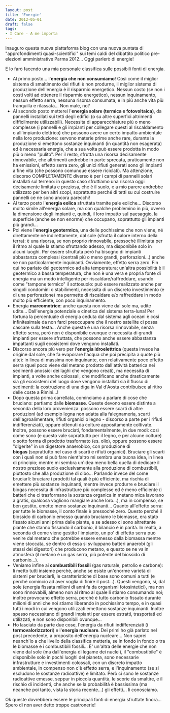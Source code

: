 ```yaml
---
layout: post
title: 'Energie'
date: 2012-05-01
draft: false
tags: 
- I Care - A me importa
---
```


Inauguro questa nuova piattaforma blog con una nuova puntata di "approfondimenti quasi-scientifici" sui temi caldi del dibattito politico pre-elezioni amministrative Parma 2012... Oggi parlerò di energie!  

  

E lo farò facendo una mia personale classifica sulle possibili fonti di energia.

*   Al primo posto... l'**energia che non consumiamo**! Così come il miglior sistema di smaltimento dei rifiuti è non produrne, il miglior sistema di produzione dell'energia è il risparmio energetico. Nessun costo (se non i costi volti ad ottenere il risparmio energetico), nessun inquinamento, nessun effetto serra, nessuna risorsa consumata, e in più anche vita più tranquilla e rilassata... Non male, no?
*   Al secondo posto metterei l'**energia solare (termica e fotovoltaica)**, da pannelli installati sui tetti degli edifici (o su altre superfici altrimenti difficilmente utilizzabili). Necessita di apparecchiature più o meno complesse (i pannelli e gli impianti per collegare questi al riscaldamento o all'impianto elettrico) che possono avere un certo impatto ambientale nella loro produzione: servono materie prime anche rare, durante la produzione si emettono sostanze inquinanti (in quantità non esagerata) ed è necessaria energia, che a sua volta può essere prodotta in modo più o meno "pulito". Per il resto, sfrutta una risorsa decisamente rinnovabile, che altrimenti andrebbe in parte sprecata, praticamente non ha emissioni, effetto serra zero, gli unici rifiuti generati sono gli impianti a fine vita (che possono comunque essere riciclati). Ma attenzione, discorso COMPLETAMENTE diverso è per i campi di pannelli solari installati sul terreno: in questo caso sfruttiamo una risorsa oggi decisamente limitata e preziosa, che è il suolo, e a mio parere andrebbe utilizzato per ben altri scopi, soprattutto perché di tetti su cui costruire pannelli ce ne sono ancora parecchi!
*   Al terzo posto l'**energia eolica** sfruttata tramite pale eoliche... Discorso molto simile all'energia solare, ma con qualche problemino in più, ovvero la dimensione degli impianti e, quindi, il loro impatto sul paesaggio, la superficie (anche se non enorme) che occupano, soprattutto gli impianti più grandi...
*   Poi viene l'**energia geotermica**, una delle pochissime che non viene, né direttamente né indirettamente, dal sole (sfrutta il calore interno della terra): è una risorsa, se non proprio rinnovabile, pressoché illimitata per il ritmo al quale la stiamo sfruttando adesso, ma disponibile solo in alcuni luoghi. Per essere sfruttata però ha bisogno di impianti abbastanza complessi (centrali più o meno grandi, perforazioni...) anche se non particolarmente inquinanti. Ovviamente, effetto serra zero. Fin qui ho parlato del geotermico ad alta temperatura; un'altra possibilità è il geotermico a bassa temperatura, che non è una vera e propria fonte di energia ma un modo intelligente per riscaldare/raffreddare, usando come "tampone termico" il sottosuolo: può essere realizzato anche per singoli condomini o stabilimenti, necessita di un discreto investimento (e di una perforazione) ma permette di riscaldare e/o raffreddare in modo molto più efficiente, con poco inquinamento.
*   Energia **mareomotrice**: anche questa non viene dal sole ma, udite udite... Dall'energia potenziale e cinetica del sistema terra-luna! Per fortuna la percentuale di energia ceduta dal sistema agli oceani è così infinitesimale da non farci preoccupare che il nostro satellite ci possa cascare sulla testa... Anche questa è una risorsa rinnovabile, senza effetto serra, però non è disponibile ovunque e necessita di grandi impianti per essere sfruttata, che possono anche essere abbastanza impattanti sugli ecosistemi dove vengono installati.
*   Discorso ancora più vero per l'**energia idroelettrica** (questa invece ha origine dal sole, che fa evaporare l'acqua che poi precipita a quote più alte): in linea di massima non inquinante, con relativamente poco effetto serra (quel poco viene dal metano prodotto dall'attività batterica nei sedimenti anossici dei laghi che vengono creati), ma necessita di impianti, a volte anche colossali, che modificano anche drasticamente sia gli ecosistemi del luogo dove vengono installati sia il flusso di sedimenti: la costruzione di una diga in Val d'Aosta contribuisce al ritiro delle coste a Rimini...!
*   Dopo questa prima carrellata, cominciamo a parlare di cose che bruciano: partiamo dalle **biomasse**. Queste devono essere distinte a seconda della loro provenienza: possono essere scarti di altre produzioni (ad esempio legna non adatta alla falegnameria, scarti dell'agroalimentare, rifiuti organici o legno - discorso a parte per i rifiuti indifferenziati), oppure ottenuti da colture appositamente coltivate. Inoltre, possono essere bruciati, fondamentalmente, in due modi: così come sono (e questo vale soprattutto per il legno, e per alcune colture) o sotto forma di prodotto trasformato (es. olio), oppure possono essere "digerite" in un digestore anaerobico, con produzione di **biogas** (soprattutto nel caso di scarti e rifiuti organici). Bruciare gli scarti con i quali non si può fare nient'altro mi sembra una buona idea, in linea di principio; mentre mi sembra un'idea meno bella quella di dedicare il nostro prezioso suolo esclusivamente alla produzione di combustibili, piuttosto che alla produzione di cibo... Parlando invece del come bruciarli: bruciare i prodotti tal quali è più efficiente, ma rischia di emettere più sostanze inquinanti, mentre invece produrre e bruciare il biogas necessita di infrastrutture più complesse ed è meno efficiente (i batteri che ci trasformano la sostanza organica in metano mica lavorano a gratis, qualcosa vogliono mangiare anche loro...), ma in compenso, se ben gestito, emette meno sostanze inquinanti... Quanto all'effetto serra: per tutte le biomasse, il conto finale è pressoché zero. Questo perché il biossido di carbonio emesso quando bruciamo le biomasse, era stato fissato alcuni anni prima dalle piante, e se adesso ci sono altrettante piante che stanno fissando il carbonio, il bilancio è in parità. In realtà, a seconda di come viene gestito l'impianto, un po' di effetto serra può venire dal metano che potrebbe essere emesso dalla biomassa mentre viene stoccata, se dentro di essa si sviluppano batteri anaerobi (gli stessi dei digestori) che producono metano, e questo se ne va in atmosfera (il metano è un gas serra, più potente del biossido di carbonio...).
*   Veniamo infine ai **combustibili fossili** (gas naturale, petrolio e carbone): li metto tutti insieme perché, anche se esiste un'enorme varietà di sistemi per bruciarli, le caratteristiche di base sono comuni a tutti (e perché comincio ad aver voglia di finire il post...). Questi vengono, sì, dal sole (energia fissata milioni di anni fa da organismi fotosintetici), ma non sono rinnovabili, almeno non al ritmo al quale li stiamo consumando noi; inoltre provocano effetto serra, perché è tutto carbonio fissato durante milioni di anni che noi stiamo liberando in pochissimo tempo, e in quasi tutti i modi in cui vengono utilizzati emettono sostanze inquinanti. Inoltre spesso necessitano di grandi impianti per essere estratti, trasportati ed utilizzati, e non sono disponibili ovunque...
*   Ho lasciato da parte due cose, l'energia da rifiuti indifferenziati (i **termovalorizzatori**) e l'**energia nucleare**. Dei primi ho già parlato nel post precedente, a proposito dell'energia nucleare... Non saprei neanch'io a che livello della classifica metterla, se in fondo in fondo o tra le biomasse e i combustibili fossili... E' un'altra delle energie che non viene dal sole (ma dall'energia di legame dei nuclei), il "combustibile" è disponibile solo in pochi luoghi del pianeta, sono necessarie infrastrutture e investimenti colossali, con un discreto impatto ambientale, in compenso non c'è effetto serra, e l'inquinamento (se si escludono le sostanze radioattive) è limitato. Però ci sono le sostanze radioattive emesse, seppur in piccola quantità, le scorie da smaltire, e il rischio di incidenti, che anche se la probabilità è bassissima (ma neanche poi tanto, vista la storia recente...) gli effetti... li conosciamo.

Ok queste dovrebbero essere le principali fonti di energia sfruttate finora... Spero di non aver detto troppe castronerie!